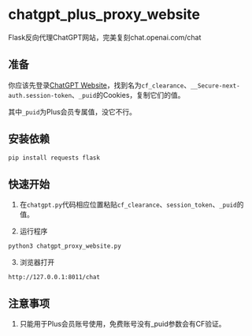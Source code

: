 # chatgpt_plus_proxy_website
Flask反向代理ChatGPT网站，完美复刻chat.openai.com/chat

## 准备

你应该先登录[ChatGPT Website](https://chat.openai.com/chat)，找到名为`cf_clearance`、`__Secure-next-auth.session-token`、`_puid`的Cookies，复制它们的值。

其中`_puid`为Plus会员专属值，没它不行。

## 安装依赖

``` bash
pip install requests flask
```

## 快速开始

1. 在`chatgpt.py`代码相应位置粘贴`cf_clearance`、`session_token`、`_puid`的值。

2. 运行程序
  ``` bash
  python3 chatgpt_proxy_website.py
  ```

3. 浏览器打开
  ``` plain Text
  http://127.0.0.1:8011/chat
  ```

## 注意事项

1. 只能用于Plus会员账号使用，免费账号没有_puid参数会有CF验证。
